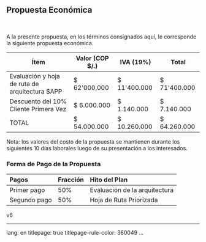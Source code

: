 
## Propuesta Económica

> 

<br>


A la presente propuesta, en los términos consignados aquí, le corresponde la siguiente propuesta económica.


| Ítem                                           | Valor (COP $/.) | IVA (19%)    | Total        |
|------------------------------------------------|-----------------|--------------|--------------|
| Evaluación y hoja de ruta de arquitectura $APP | $ 62'000,000    | $ 11'400.000 | $ 71'400.000 |
| Descuento del 10% Cliente Primera Vez          | $ 6.000.000     | $ 1.140.000  | $ 7.140.000  |
| TOTAL                                          | $ 54.000.000    | $ 10.260.000 | $ 64.260.000 |

Nota: los valores del costo de la propuesta se mantienen durante los siguientes 10 días laborales luego de su presentación a los interesados.


### Forma de Pago de la Propuesta

| Pagos        | Fracción | Hito del Plan                 |
|:-------------|:---------|:------------------------------|
| Primer pago  | 50%      | Evaluación de la arquitectura |
| Segundo pago | 50%      | Hoja de Ruta Priorizada       |

v6






---
lang: en
titlepage: true
titlepage-rule-color: 360049
...

